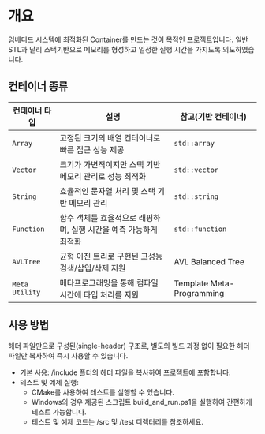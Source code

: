 # 개요
임베디드 시스템에 최적화된 Container를 만드는 것이 목적인 프로젝트입니다. 
일반 STL과 달리 스택기반으로 메모리를 형성하고 일정한 실행 시간을 가지도록 의도하였습니다.

## 컨테이너 종류
| 컨테이너 타입        | 설명                                    | 참고(기반 컨테이너)               |
| -------------- | ------------------------------------- | ------------------------- |
| `Array`        | 고정된 크기의 배열 컨테이너로 빠른 접근 성능 제공          | `std::array`              |
| `Vector`       | 크기가 가변적이지만 스택 기반 메모리 관리로 성능 최적화       | `std::vector`             |
| `String`       | 효율적인 문자열 처리 및 스택 기반 메모리 관리            | `std::string`             |
| `Function`     | 함수 객체를 효율적으로 래핑하며, 실행 시간을 예측 가능하게 최적화 | `std::function`           |
| `AVLTree`      | 균형 이진 트리로 구현된 고성능 검색/삽입/삭제 지원         | AVL Balanced Tree         |
| `Meta Utility` | 메타프로그래밍을 통해 컴파일 시간에 타입 처리를 지원         | Template Meta-Programming |

## 사용 방법
헤더 파일만으로 구성된(single-header) 구조로, 별도의 빌드 과정 없이 필요한 헤더 파일만 복사하여 즉시 사용할 수 있습니다.
- 기본 사용: /include 폴더의 헤더 파일을 복사하여 프로젝트에 포함합니다.
- 테스트 및 예제 실행:
    - CMake를 사용하여 테스트를 실행할 수 있습니다.
    - Windows의 경우 제공된 스크립트 build_and_run.ps1을 실행하여 간편하게 테스트 가능합니다.
    - 테스트 및 예제 코드는 /src 및 /test 디렉터리를 참조하세요.

